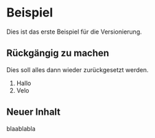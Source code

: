 # Beispiel
Dies ist das erste Beispiel für die Versionierung.

## Rückgängig zu machen
Dies soll alles dann wieder zurückgesetzt werden.

1. Hallo
2. Velo
 
## Neuer Inhalt
blaablabla
